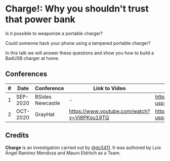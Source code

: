 # Charge!: Why you shouldn't trust that power bank

Is it possible to weaponize a portable charger?

Could someone hack your phone using a tampered portable charger?

In this talk we will answer these questions and show you how to build a BadUSB charger at home.


## Conferences

|#| Date | Conference | Link to Video | Link to Slides |
|---|---|---|---|---|
|1| SEP-2020 | BSides Newcastle | - | https://docs.google.com/presentation/d/1Cr1pGlwaHvHARf7OudCXHfsNDihBhd9Ogb4QtRDKAVc/edit?usp=sharing |
|2| OCT-2020 | GrayHat | https://www.youtube.com/watch?v=Vj8PKsu19TQ | https://docs.google.com/presentation/d/1qAF5E1eajEyl5cunH4BnP--2ZdJgvX3VktNjz0h2Nm0/edit?usp=sharing |

## Credits

**Charge** is an investigation carried out by @[dc5411](https://github.com/dc5411). It was authored by Luis Ángel Ramírez Mendoza and Mauro Eldritch as a Team.
